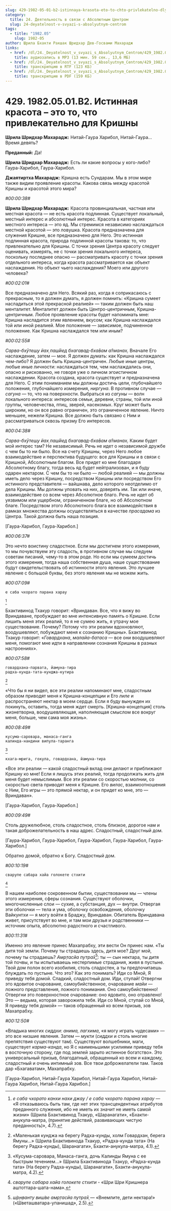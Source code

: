 ```yaml
---
slug: 429-1982-05-01-b2-istinnaya-krasota-eto-to-chto-privlekatelno-dlya-krishny
category:
  title: 24. Деятельность в связи с Абсолютным Центром
  slug: 24-deyatelnost-v-svyazi-s-absolyutnym-centrom
tags:
  - title: "1982.05"
    slug: 1982-05
author: Шрила Бхакти Ракшак Шридхар Дев-Госвами Махарадж
links:
  - href: /dl/24._Deyatelnost_v_svyazi_s_Absolyutnym_Centrom/429_1982.05.01.B2_SridharMj_Istinnaja_krasota_jeto_to_chto_privlekatelno_dlja_Krishny.mp3
    title: аудиозапись в MP3 (13 мин. 59 сек., 13,6 МБ)
  - href: /dl/24._Deyatelnost_v_svyazi_s_Absolyutnym_Centrom/429_1982.05.01.B2_SridharMj_Istinnaja_krasota_jeto_to_chto_privlekatelno_dlja_Krishny.rtf
    title: транскрипцию в RTF (123 КБ)
  - href: /dl/24._Deyatelnost_v_svyazi_s_Absolyutnym_Centrom/429_1982.05.01.B2_SridharMj_Istinnaja_krasota_jeto_to_chto_privlekatelno_dlja_Krishny.pdf
    title: транскрипцию в PDF (159 КБ)
---
```


# 429. 1982.05.01.B2. Истинная красота – это то, что привлекательно для Кришны

**Шрила Шридхар Махарадж:** Нитай-Гаура Харибол, Нитай-Гаура… Время девять?

**Преданный:** Да!

**Шрила Шридхар Махарадж:** Есть ли какие вопросы у кого-либо? Гаура-Харибол, Гаура-Харибол.

**Джаятиртха Махарадж:** Кришна есть Сундарам. Мы в этом мире также видим проявление красоты. Какова связь между красотой Кришны и красотой этого мира?

*#00:00:38#*

**Шрила Шридхар Махарадж:** Красота провинциальная, частная или местная красота — не есть красота подлинная. Существует локальный, местный интерес и абсолютный интерес. Красота в категориях местного интереса — это яд. Мы стремимся независимо наслаждаться местной красотой — это ловушка. Красота предназначена для служения Кришне, все предназначено для Него. Это истинная подлинная красота, природа подлинной красоты такова: то, что привлекательно для Кришны. С точки зрения Центра красоту следует оценивать, измерять, не с точки зрения локального интереса, поскольку последнее опасно — рассматривать красоту с точки зрения отдельного интереса, когда красота рассматривается как объект наслаждения. Но объект чьего наслаждения? Моего или другого человека?

*#00:02:01#*

Все предназначено для Него. Всякий раз, когда я соприкасаюсь с прекрасным, то я должен думать, я должен помнить: «Кришна сумеет насладиться этой прекрасной реалией» — таким должен быть наш менталитет. Менталитет должен быть Центро-центричным, Кришна-центричным. Любое проявление красоты будет напоминать мне: Кришна насладится этим явлением, вкусом; как Кришна наслаждался той или иной реалией. Мое положение — зависимое, подчиненное положение. Как Кришна наслаждался тем или иным?

*#00:02:55#*

*Сарва-бхӯтеш̣у йах̣ паш́йед бхагавад-бха̄вам а̄тманах̣.* Вначале Его наслаждение, затем — мое. Я должен думать: как Кришна наслаждался чем-либо? Я должен быть Кришна-центричен. Любые иные центры, любые иные личности: наслаждаться тем, чем наслаждались они, опасно и рискованно, не говоря уже о личном эгоистичном наслаждении. Красота создана, красота существует и предназначена для Него. С этим пониманием мы должны достичь цели, глубочайшего положения, глубочайшего измерения, *ниргуна*. В противном случае — *сагуна* — то, что на поверхности. Выбраться из *сагуны* — волн локального интереса: интересов семьи, деревни, страны, той или иной группы, человечества, птиц, зверей, насекомых. Круг может быть широким, но он все равно ограничен, это ограниченное явление. Ничто меньшее, нежели Кришна. Все должно быть связано с Ним и рассматриваться сквозь призму Его интересов.

*#00:04:38#*

*Сарва-бхӯтеш̣у йах̣ паш́йед бхагавад-бха̄вам а̄тманах̣.* Каким будет мой интерес там? Не независимый. Речь не идет о независимой дружбе с чем бы то ни было. Все на счету Кришны, через Него любое взаимодействие и перспектива будущего: все для Кришны и в связи с Кришной, Абсолютным благом. Все придет ко мне благодаря Абсолютному благу, тогда весь яд будет нейтрализован, и я буду одарен нектаром. С чем бы то ни было — любой реалией — мы должны иметь дело через Кришну, посредством Кришны или посредством Его истинного представителя — вайшнава, дело которого неотделимо от дела Кришны. Мы должны уповать на них, доверять им. Так или иначе, взаимодействие со всем через Абсолютное благо. Речь не идет об уязвимом или ущербном, ограниченном благе, но об Абсолютном благе. Посредством этого Абсолютного блага все взаимодействия в рамках множества должны осуществляться в качестве *прасадама* из Центра. Такой должна быть наша позиция.

[Гаура-Харибол, Гаура-Харибол.]

*#00:06:37#*

Это нечто воистину сладостное. Если мы достигнем этого измерения, то мы почувствуем эту сладость, в противном случае мы следуем советам писаний, чему-то в этом роде. Но если мы сумеем достичь этого измерения, тогда наша собственная душа, наше существование будут свидетельствовать об истинности этого явления. Это лучшее явление с большой буквы, без этого явления мы не можем жить.

*#00:07:09#*

    е саба чхорато парана харау
[^_ftn1]

Бхактивинод Тхакур говорит: «Вриндаван. Все, что я вижу во Вриндаване, пробуждает во мне интенсивную память о Кришне. Если лишить меня этих реалий, то я не сумею жить, я утрачу мое существование. Почему? Потому что эти реалии вдохновляют, воодушевляют, побуждают меня к сознанию Кришны». Бхактивинод Тхакур говорит: «*Говардхана*, *малайа-батаса* — все они воодушевляют меня, помогают мне идти в направлении сознания Кришны в разных настроениях».

*#00:07:58#*

    говардхана-парвата, йамуна-тира
    радха-кунда-тата-кунджа-кутира
[^_ftn2]

«Что бы я ни видел, все эти реалии напоминают мне, сладостным образом приводят меня к Кришна-концепции и Его *лиле* и распространяют нектар в моем сердце. Если я буду вынужден их покинуть, оставить, тогда меня ждет смерть. [Кришна-концепция] столь жизнетворна, воодушевляющая, наполняющая смыслом все вокруг меня, больше, чем сама моя жизнь».

*#00:08:49#*

    кусума-саровара, манаса-ганга
    калинда-нандини випула-таранга
[^_ftn3]

    кхага-мрига, гокула, говардхана, йамуна-тира

«Все эти реалии — какой сладостный вклад они делают и приближают Кришну ко мне! Если я лишусь этих реалий, тогда продолжать жить для меня будет немыслимым. Все эти реалии со скоростью молнии, со скоростью света приводят меня к Кришне. Его *вилас*, взаимоотношения с Ним, Его игры — это прямой нектар, и он придет ко мне, это — Вриндаван».

[Гаура-Харибол, Гаура-Харибол.]

*#00:09:49#*

Столь дружелюбное, столь сладостное, столь близкое, дорогое нам и такая доброжелательность в наш адрес. Сладостный, сладостный дом.

[Гаура-Харибол, Гаура-Харибол, Гаура-Харибол, Гаура-Харибол, Гаура-Харибол.]

Обратно домой, обратно к Богу. Сладостный дом.

*#00:10:19#*

    сварупе сабара хайа голокете стхити
[^_ftn4]

В нашем наиболее сокровенном бытии, существовании мы — члены этого измерения, сферы сознания. Существуют оболочки, многочисленные слои — сухие, а субстанция, дух — внутри. Отвергая эти оболочки — тела и ума, оболочку освобождения, оболочку Вайкунтхи — я могу войти в Браджу, Вриндаван. Обитатель Вриндавана живет, присутствует во мне, и там мои друзья и родственники — источник опыта, абсолютно радостного и счастливого.

*#00:11:31#*

Именно это явление принес Махапрабху, эти вести Он принес нам. «Ты дитя той земли. Почему ты страдаешь здесь, дитя мое? Друг мой, почему ты страдаешь? *Амр̣тасйа путра̄х̣*[^_ftn5]: ты — сын нектара, ты дитя той почвы, и ты испытываешь нестерпимые страдания, живя в пустыне. Твой дом полон всего изобилия, столь сладостен, а ты предпочитаешь блуждать по пустыне. Что это? Как это понимать? Иди со Мной, Я приведу тебя домой. Сладкий, сладостный дом. Иди, ступай! Отвергни это ядовитое очарование, самоубийственное, очарование *майи* — ложного представления, ложного понимания. Оно самоубийственно! Отвергни это поверхностное очарование: оно ядовито, оно отравлено! Это — ведьма, которая заворожила тебя. Иди со Мной, ступай со Мной, Я приведу тебя домой» — таков обращенный ко всем призыв, зов Махапрабху.

*#00:12:50#*

«Владыка многих *сиддхи*: *анима, лагхима*, «я могу играть чудесами» — это все низшие явления. Затем — *мукти* (*сиддхи* и столь многие препятствия существуют там). Существуют волшебники, маги, существует *карма-канда*, но Я с наименьшими усилиями приведу тебя в восточную сторону, где под землей зарыто истинное богатство». Это универсальный призыв, благодатный, обращенный ко всем и каждому, сладостный и очень интимный зов. Все твои доброжелатели там. Таков дар «Бхагаватам», Махапрабху.

[Гаура-Харибол, Нитай-Гаура Харибол, Нитай-Гаура Харибол, Нитай-Гаура Харибол, Нитай-Гаура Харибол.]



[^_ftn1]: *е саба чхорато канхи нахи джау / е саба чхорато парана харау* — «Я отказываюсь быть там, где нет этих трансцендентных атрибутов преданного служения, ибо не иметь их значит не иметь самой жизни» (Шрила Бхактивинод Тхакур, «Шаранагати», «Бхакти-анукула-матра, (принятие действий, развивающих чистую преданность)», 4.7).

[^_ftn2]: «Маленькая кунджа на берегу Радха-кунды, холм Говардхан, берега Ямуны…» (Шрила Бхактивинода Тхакур, «Радха-кунда тата» (На берегу Радха-кунды), Шаранагати», Бхакти-анукула-матра, 4.1).

[^_ftn3]: «Кусума-саровара, Манаса-ганга, дочь Калинды Ямуна с ее быстрым течением…» (Шрила Бхактивинода Тхакур, «Радха-кунда тата» (На берегу Радха-кунды), Шаранагати», Бхакти-анукула-матра, 4.2).

[^_ftn4]: *сварупе сабара хайа голокете стхити* - «Шри Шри Кришнера аштоттара-шата-нама».

[^_ftn5]: *ш́р̣н̣ванту виш́ве амр̣тасйа путра̄х̣* — «Внемлите, дети нектара!» («Шветашватара-упанишад», 2.5).

